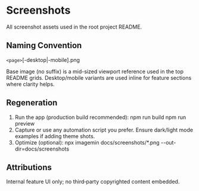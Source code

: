 # Screenshots

All screenshot assets used in the root project README.

## Naming Convention

`<page>`[-desktop|-mobile].png

Base image (no suffix) is a mid-sized viewport reference used in the top README grids. Desktop/mobile variants are used inline for feature sections where clarity helps.

## Regeneration

1. Run the app (production build recommended):
   npm run build
   npm run preview
2. Capture or use any automation script you prefer. Ensure dark/light mode examples if adding theme shots.
3. Optimize (optional):
   npx imagemin docs/screenshots/*.png --out-dir=docs/screenshots

## Attributions

Internal feature UI only; no third‑party copyrighted content embedded.
